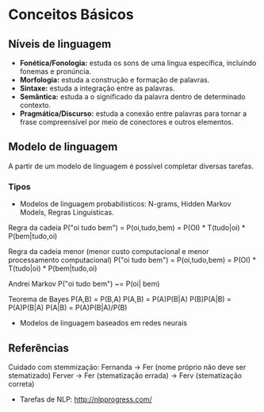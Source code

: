 # Conceitos Básicos

## Níveis de linguagem

- **Fonética/Fonologia:** estuda os sons de uma língua específica, incluindo fonemas e pronúncia.
- **Morfologia:** estuda a construção e formação de palavras.
- **Sintaxe:** estuda a integração entre as palavras.
- **Semântica:** estuda a o significado da palavra dentro de determinado contexto.
- **Pragmática/Discurso:** estuda a conexão entre palavras para tornar a frase compreensível por meio de conectores e outros elementos.

## Modelo de linguagem

A partir de um modelo de linguagem é possível completar diversas tarefas.

### Tipos

- Modelos de linguagem probabilísticos: N-grams, Hidden Markov Models, Regras Linguísticas.

Regra da cadeia
P("oi tudo bem") = P(oi,tudo,bem) = P(OI) \* T(tudo|oi) \* P(bem|tudo,oi)

Regra da cadeia menor (menor custo computacional e menor processamento computacional)
P("oi tudo bem") = P(oi,tudo,bem)
= P(OI) \* T(tudo|oi) \* P(bem|tudo,oi)

Andrei Markov
P("oi tudo bem") ~= P(oi| bem)

Teorema de Bayes
P(A,B) = P(B,A)
P(A,B) = P(A)P(B|A)
P(B)P(A|B) = P(A)P(B|A)
P(A|B) = P(A)P(B|A)/P(B)

- Modelos de linguagem baseados em redes neurais

## Referências

Cuidado com stemmização:
Fernanda -> Fer (nome próprio não deve ser stematizado)
Ferver -> Fer (stematização errada) -> Ferv (stematização correta)

- Tarefas de NLP: http://nlpprogress.com/
